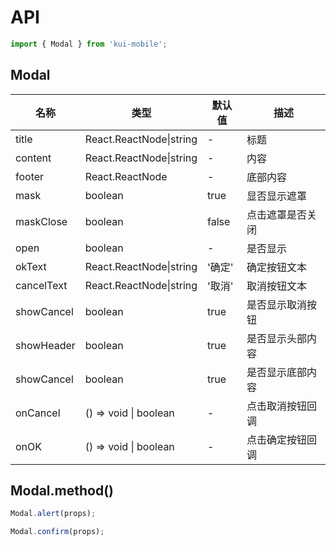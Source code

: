# API

```jsx
import { Modal } from 'kui-mobile';
```

## Modal

| 名称       | 类型                    | 默认值 | 描述             |
| ---------- | ----------------------- | ------ | ---------------- |
| title      | React.ReactNode\|string | -      | 标题             |
| content    | React.ReactNode\|string | -      | 内容             |
| footer     | React.ReactNode         | -      | 底部内容         |
| mask       | boolean                 | true   | 显否显示遮罩     |
| maskClose  | boolean                 | false  | 点击遮罩是否关闭 |
| open       | boolean                 | -      | 是否显示         |
| okText     | React.ReactNode\|string | '确定' | 确定按钮文本     |
| cancelText | React.ReactNode\|string | '取消' | 取消按钮文本     |
| showCancel | boolean                 | true   | 是否显示取消按钮 |
| showHeader | boolean                 | true   | 是否显示头部内容 |
| showCancel | boolean                 | true   | 是否显示底部内容 |
| onCancel   | () => void \| boolean   | -      | 点击取消按钮回调 |
| onOK       | () => void \| boolean   | -      | 点击确定按钮回调 |

## Modal.method()

```jsx
Modal.alert(props);

Modal.confirm(props);
```
